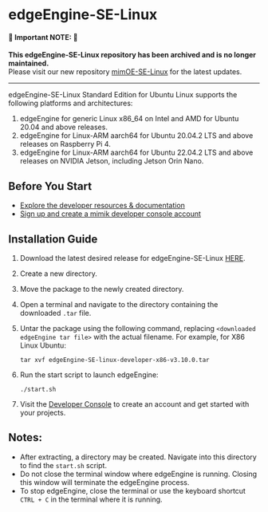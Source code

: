 # edgeEngine-SE-Linux

#### 🚨 **Important NOTE:** 🚨
**This edgeEngine-SE-Linux repository has been archived and is no longer maintained.**  
Please visit our new repository [mimOE-SE-Linux](https://github.com/mimik-mimOE/mimOE-SE-Linux) for the latest updates.

---

edgeEngine-SE-Linux Standard Edition for Ubuntu Linux supports the following platforms and architectures:
1. edgeEngine for generic Linux x86_64 on Intel and AMD for Ubuntu 20.04 and above releases.
2. edgeEngine for Linux-ARM aarch64 for Ubuntu 20.04.2 LTS and above releases on Raspberry Pi 4.
3. edgeEngine for Linux-ARM aarch64 for Ubuntu 22.04.2 LTS and above releases on NVIDIA Jetson, including Jetson Orin Nano.

## Before You Start

- [Explore the developer resources & documentation](https://developer.mimik.com)
- [Sign up and create a mimik developer console account](https://developer.mimik.com/console/create_account)

## Installation Guide

1. Download the latest desired release for edgeEngine-SE-Linux [HERE](https://github.com/edgeEngine/edgeEngine-SE-Linux/releases).
2. Create a new directory.
3. Move the package to the newly created directory.
4. Open a terminal and navigate to the directory containing the downloaded `.tar` file.
5. Untar the package using the following command, replacing `<downloaded edgeEngine tar file>` with the actual filename. For example, for X86 Linux Ubuntu:

   ```
   tar xvf edgeEngine-SE-linux-developer-x86-v3.10.0.tar
   ```

6. Run the start script to launch edgeEngine:

   ```
   ./start.sh
   ```

7. Visit the [Developer Console](https://developer.mimik.com/console/create_account) to create an account and get started with your projects.

## Notes:

- After extracting, a directory may be created. Navigate into this directory to find the `start.sh` script.
- Do not close the terminal window where edgeEngine is running. Closing this window will terminate the edgeEngine process.
- To stop edgeEngine, close the terminal or use the keyboard shortcut `CTRL + C` in the terminal where it is running.
